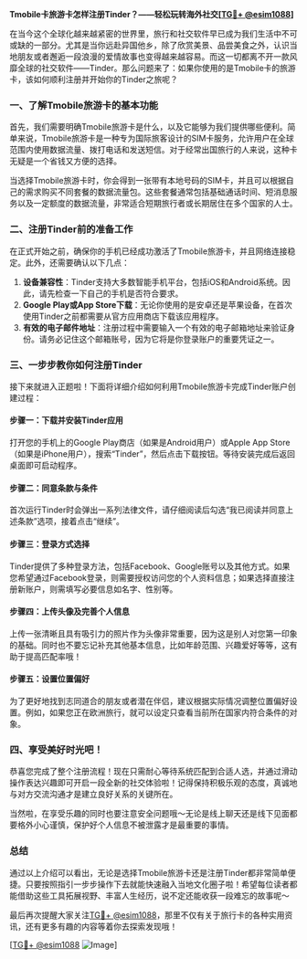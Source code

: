 **Tmobile卡旅游卡怎样注册Tinder？——轻松玩转海外社交[[TG💪+ @esim1088](https://t.me/s/esim1088)]**

在当今这个全球化越来越紧密的世界里，旅行和社交软件早已成为我们生活中不可或缺的一部分。尤其是当你远赴异国他乡，除了欣赏美景、品尝美食之外，认识当地朋友或者邂逅一段浪漫的爱情故事也变得越来越容易。而这一切都离不开一款风靡全球的社交软件——Tinder。那么问题来了：如果你使用的是Tmobile卡的旅游卡，该如何顺利注册并开始你的Tinder之旅呢？

### 一、了解Tmobile旅游卡的基本功能

首先，我们需要明确Tmobile旅游卡是什么，以及它能够为我们提供哪些便利。简单来说，Tmobile旅游卡是一种专为国际旅客设计的SIM卡服务，允许用户在全球范围内使用数据流量、拨打电话和发送短信。对于经常出国旅行的人来说，这种卡无疑是一个省钱又方便的选择。

当选择Tmobile旅游卡时，你会得到一张带有本地号码的SIM卡，并且可以根据自己的需求购买不同套餐的数据流量包。这些套餐通常包括基础通话时间、短消息服务以及一定额度的数据流量，非常适合短期旅行者或长期居住在多个国家的人士。

### 二、注册Tinder前的准备工作

在正式开始之前，确保你的手机已经成功激活了Tmobile旅游卡，并且网络连接稳定。此外，还需要确认以下几点：

1. **设备兼容性**：Tinder支持大多数智能手机平台，包括iOS和Android系统。因此，请先检查一下自己的手机是否符合要求。
2. **Google Play或App Store下载**：无论你使用的是安卓还是苹果设备，在首次使用Tinder之前都需要从官方应用商店下载该应用程序。
3. **有效的电子邮件地址**：注册过程中需要输入一个有效的电子邮箱地址来验证身份。请务必记住这个邮箱账号，因为它将是你登录账户的重要凭证之一。

### 三、一步步教你如何注册Tinder

接下来就进入正题啦！下面将详细介绍如何利用Tmobile旅游卡完成Tinder账户创建过程：

#### 步骤一：下载并安装Tinder应用
打开您的手机上的Google Play商店（如果是Android用户）或Apple App Store（如果是iPhone用户），搜索“Tinder”，然后点击下载按钮。等待安装完成后返回桌面即可启动程序。

#### 步骤二：同意条款与条件
首次运行Tinder时会弹出一系列法律文件，请仔细阅读后勾选“我已阅读并同意上述条款”选项，接着点击“继续”。

#### 步骤三：登录方式选择
Tinder提供了多种登录方法，包括Facebook、Google账号以及其他方式。如果您希望通过Facebook登录，则需要授权访问您的个人资料信息；如果选择直接注册新账户，则需填写必要信息如名字、性别等。

#### 步骤四：上传头像及完善个人信息
上传一张清晰且具有吸引力的照片作为头像非常重要，因为这是别人对您第一印象的基础。同时也不要忘记补充其他基本信息，比如年龄范围、兴趣爱好等等，这有助于提高匹配率哦！

#### 步骤五：设置位置偏好
为了更好地找到志同道合的朋友或者潜在伴侣，建议根据实际情况调整位置偏好设置。例如，如果您正在欧洲旅行，就可以设定只查看当前所在国家内符合条件的对象。

### 四、享受美好时光吧！

恭喜您完成了整个注册流程！现在只需耐心等待系统匹配到合适人选，并通过滑动操作表达兴趣即可开启一段全新的社交体验啦！记得保持积极乐观的态度，真诚地与对方交流沟通才是建立良好关系的关键所在。

当然啦，在享受乐趣的同时也要注意安全问题哦～无论是线上聊天还是线下见面都要格外小心谨慎，保护好个人信息不被泄露才是最重要的事情。

### 总结

通过以上介绍可以看出，无论是选择Tmobile旅游卡还是注册Tinder都非常简单便捷。只要按照指引一步步操作下去就能快速融入当地文化圈子啦！希望每位读者都能借助这些工具拓展视野、丰富人生经历，说不定还能收获一段难忘的故事呢～

最后再次提醒大家关注[TG💪+ @esim1088](https://t.me/s/esim1088)，那里不仅有关于旅行卡的各种实用资讯，还有更多有趣的内容等着你去探索发现哦！

[[TG💪+ @esim1088](https://t.me/s/esim1088) ![Image](https://i.postimg.cc/4NQfJmqS/Snipaste-2025-05-13-00-14-12.png)]